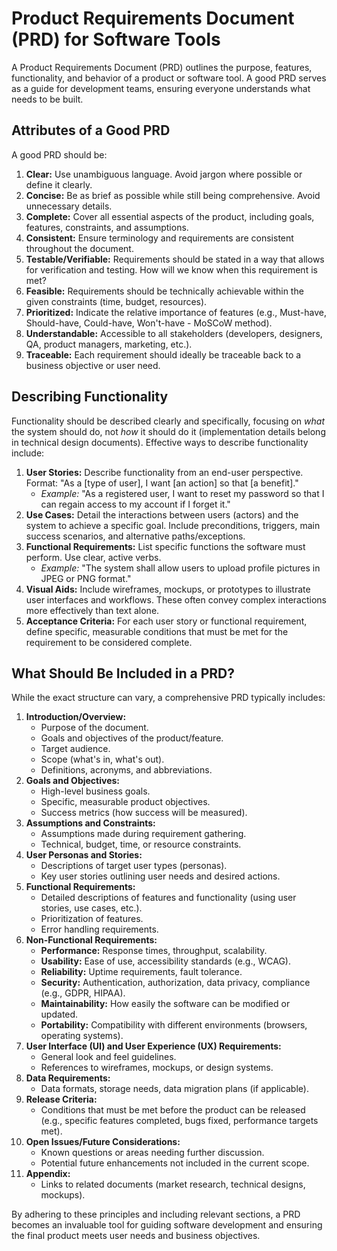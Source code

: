 # Product Requirements Document (PRD) for Software Tools

A Product Requirements Document (PRD) outlines the purpose, features, functionality, and behavior of a product or software tool. A good PRD serves as a guide for development teams, ensuring everyone understands what needs to be built.

## Attributes of a Good PRD

A good PRD should be:

1.  **Clear:** Use unambiguous language. Avoid jargon where possible or define it clearly.
2.  **Concise:** Be as brief as possible while still being comprehensive. Avoid unnecessary details.
3.  **Complete:** Cover all essential aspects of the product, including goals, features, constraints, and assumptions.
4.  **Consistent:** Ensure terminology and requirements are consistent throughout the document.
5.  **Testable/Verifiable:** Requirements should be stated in a way that allows for verification and testing. How will we know when this requirement is met?
6.  **Feasible:** Requirements should be technically achievable within the given constraints (time, budget, resources).
7.  **Prioritized:** Indicate the relative importance of features (e.g., Must-have, Should-have, Could-have, Won't-have - MoSCoW method).
8.  **Understandable:** Accessible to all stakeholders (developers, designers, QA, product managers, marketing, etc.).
9.  **Traceable:** Each requirement should ideally be traceable back to a business objective or user need.

## Describing Functionality

Functionality should be described clearly and specifically, focusing on *what* the system should do, not *how* it should do it (implementation details belong in technical design documents). Effective ways to describe functionality include:

1.  **User Stories:** Describe functionality from an end-user perspective. Format: "As a [type of user], I want [an action] so that [a benefit]."
    *   *Example:* "As a registered user, I want to reset my password so that I can regain access to my account if I forget it."
2.  **Use Cases:** Detail the interactions between users (actors) and the system to achieve a specific goal. Include preconditions, triggers, main success scenarios, and alternative paths/exceptions.
3.  **Functional Requirements:** List specific functions the software must perform. Use clear, active verbs.
    *   *Example:* "The system shall allow users to upload profile pictures in JPEG or PNG format."
4.  **Visual Aids:** Include wireframes, mockups, or prototypes to illustrate user interfaces and workflows. These often convey complex interactions more effectively than text alone.
5.  **Acceptance Criteria:** For each user story or functional requirement, define specific, measurable conditions that must be met for the requirement to be considered complete.

## What Should Be Included in a PRD?

While the exact structure can vary, a comprehensive PRD typically includes:

1.  **Introduction/Overview:**
    *   Purpose of the document.
    *   Goals and objectives of the product/feature.
    *   Target audience.
    *   Scope (what's in, what's out).
    *   Definitions, acronyms, and abbreviations.
2.  **Goals and Objectives:**
    *   High-level business goals.
    *   Specific, measurable product objectives.
    *   Success metrics (how success will be measured).
3.  **Assumptions and Constraints:**
    *   Assumptions made during requirement gathering.
    *   Technical, budget, time, or resource constraints.
4.  **User Personas and Stories:**
    *   Descriptions of target user types (personas).
    *   Key user stories outlining user needs and desired actions.
5.  **Functional Requirements:**
    *   Detailed descriptions of features and functionality (using user stories, use cases, etc.).
    *   Prioritization of features.
    *   Error handling requirements.
6.  **Non-Functional Requirements:**
    *   **Performance:** Response times, throughput, scalability.
    *   **Usability:** Ease of use, accessibility standards (e.g., WCAG).
    *   **Reliability:** Uptime requirements, fault tolerance.
    *   **Security:** Authentication, authorization, data privacy, compliance (e.g., GDPR, HIPAA).
    *   **Maintainability:** How easily the software can be modified or updated.
    *   **Portability:** Compatibility with different environments (browsers, operating systems).
7.  **User Interface (UI) and User Experience (UX) Requirements:**
    *   General look and feel guidelines.
    *   References to wireframes, mockups, or design systems.
8.  **Data Requirements:**
    *   Data formats, storage needs, data migration plans (if applicable).
9.  **Release Criteria:**
    *   Conditions that must be met before the product can be released (e.g., specific features completed, bugs fixed, performance targets met).
10. **Open Issues/Future Considerations:**
    *   Known questions or areas needing further discussion.
    *   Potential future enhancements not included in the current scope.
11. **Appendix:**
    *   Links to related documents (market research, technical designs, mockups).

By adhering to these principles and including relevant sections, a PRD becomes an invaluable tool for guiding software development and ensuring the final product meets user needs and business objectives.
